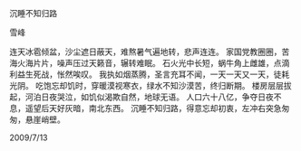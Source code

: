 沉睡不知归路

雪峰


连天冰雹倾盆，沙尘遮日蔽天，难熬暑气遍地转，悲声连连。
家国党教圈圈，苦海火海片片，噪声压过天籁音，辗转难眠。
石火光中长短，蜗牛角上雌雄，点滴利益生死战，怅然唉叹。
我执如烟蒸腾，圣言充耳不闻，一天一天又一天，徒耗光阴。
吃饱忘却饥时，穿暖漠视寒衣，绿水不知沙漠苦，终归断期。
楼房层层拔起，河泊日夜哭泣，如饥似渴欺自然，地球无语。
人口六十八亿，争夺日夜不息，遥望后天好灰暗，南北东西。
沉睡不知归路，得意忘却初衷，左冲右突急匆匆，悬崖峭壁。

2009/7/13



